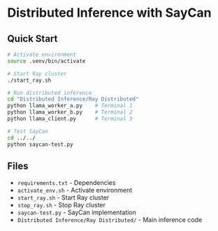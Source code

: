 # Distributed Inference with SayCan

## Quick Start

```bash
# Activate environment
source .venv/bin/activate

# Start Ray cluster
./start_ray.sh

# Run distributed inference
cd "Distributed Inference/Ray Distributed"
python llama_worker_a.py    # Terminal 1
python llama_worker_b.py    # Terminal 2
python llama_client.py      # Terminal 3

# Test SayCan
cd ../../
python saycan-test.py
```

## Files

- `requirements.txt` - Dependencies
- `activate_env.sh` - Activate environment
- `start_ray.sh` - Start Ray cluster
- `stop_ray.sh` - Stop Ray cluster
- `saycan-test.py` - SayCan implementation
- `Distributed Inference/Ray Distributed/` - Main inference code 